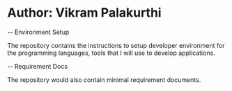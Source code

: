 Author: Vikram Palakurthi
====

-- Environment Setup

The repository contains the instructions to setup developer environment for the programming languages, tools that I will use to develop applications.

-- Requirement Docs

The repository would also contain minimal requirement documents.

